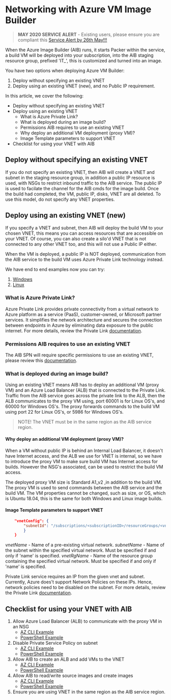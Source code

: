 # Networking with Azure VM Image Builder

> **MAY 2020 SERVICE ALERT** - Existing users, please ensure you are compliant this [Service Alert by 26th May!!!](https://github.com/doug-mclelland/azvmimagebuilder#service-update-may-2020-action-needed-by-26th-may---please-review)

When the Azure Image Builder (AIB) runs, it starts Packer within the service, a build VM will be deployed into your subscription, into the AIB staging resource group, prefixed 'IT_', this is customized and turned into an image. 

You have two options when deploying Azure VM Builder:

1. Deploy without specifying an existing VNET
2. Deploy using an existing VNET (new), and no Public IP requirement.

In this article, we cover the following:
* Deploy without specifying an existing VNET
* Deploy using an existing VNET
    * What is Azure Private Link?
    * What is deployed during an image build?
    * Permissions AIB requires to use an existing VNET
    * Why deploy an additional VM deployment (proxy VM)?
    * Image Template parameters to support VNET
* Checklist for using your VNET with AIB

## Deploy without specifying an existing VNET
If you do not specify an existing VNET, then AIB will create a VNET and subnet in the staging resource group, in addition a public IP resource is used, with NSGs to restrict inbound traffic to the AIB service. The public IP is used to facilate the channel for the AIB cmds for the image build. Once the build had completed, the VM, public IP, disks, VNET are all deleted. To use this model, do not specify any VNET properties.

## Deploy using an existing VNET (new)
If you specify a VNET and subnet, then AIB will deploy the build VM to your chosen VNET, this means you can access resources that are accessible on your VNET. Of course, you can also create a silo'd VNET that is not connected to any other VNET too, and this will not use a Public IP either.

When the VM is deployed, a public IP is NOT deployed, communication from the AIB service to the build VM uses Azure Private Link technology instead.

We have end to end examples now you can try:
1. [Windows](https://github.com/doug-mclelland/azvmimagebuilder/tree/master/quickquickstarts/1a_Creating_a_Custom_Win_Image_on_Existing_VNET#create-a-windows-linux-image-allowing-access-to-an-existing-azure-vnet)
2. [Linux](https://github.com/doug-mclelland/azvmimagebuilder/tree/master/quickquickstarts/1a_Creating_a_Custom_Linux_Image_on_Existing_VNET#create-a-custom-linux-image-allowing-access-to-an-existing-azure-vnet)

### What is Azure Private Link?
Azure Private Link provides private connectivity from a virtual network to Azure platform as a service (PaaS), customer-owned, or Microsoft partner services. It simplifies the network architecture and secures the connection between endpoints in Azure by eliminating data exposure to the public internet. For more details, review the Private Link [documentation](https://docs.microsoft.com/en-us/azure/private-link/).

### Permissions AIB requires to use an existing VNET
The AIB SPN will require specific permissions to use an existing VNET, please review this [documentation](https://github.com/doug-mclelland/azvmimagebuilder/blob/master/aibPermissions.md#allowing-aib-to-customize-images-on-your-existing-vnets).

### What is deployed during an image build?
Using an existing VNET means AIB has to deploy an additional VM (proxy VM) and an Azure Load Balancer (ALB) that is connected to the Private Link. Traffic from the AIB service goes across the private link to the ALB, then the ALB communicates to the proxy VM using, port 60001 is for Linux OS's, and 60000 for Windows OS's. The proxy forwards commands to the build VM using port 22 for Linux OS's, or 5986 for Windows OS's.

> NOTE! The VNET must be in the same region as the AIB service region.

#### Why deploy an additional VM deployment (proxy VM)?
When a VM without public IP is behind an Internal Load Balancer, it doesn't have Internet access, and the ALB we use for VNET is internal, so we have to introduce the proxy VM to make sure build VM has Internet access for builds. However the NSG's associated, can be used to restrict the build VM access.

The deployed proxy VM size is Standard A1_v2 ,in addition to the build VM. The proxy VM is used to send commands between the AIB service and the build VM. The VM properties cannot be changed, such as size, or OS, which is Ubuntu 18.04, this is the same for both Windows and Linux image builds.

#### Image Template parameters to support VNET
```json
    "vnetConfig": {
        "subnetId": "/subscriptions/<subscriptionID>/resourceGroups/<vnetRgName>/providers/Microsoft.Network/virtualNetworks/<vnetName>/subnets/<subnetName>"
        }
    }
```
*vnetName* - Name of a pre-existing virtual network.
*subnetName* - Name of the subnet within the specified virtual network. Must be specified if and only if 'name' is specified.
*vnetRgName* - Name of the resource group containing the specified virtual network. Must be specified if and only if 'name' is specified.

Private Link service requires an IP from the given vnet and subnet. Currently, Azure does’t support Network Policies on these IPs. Hence, network policies need to be disabled on the subnet.  For more details, review the Private Link [documentation](https://docs.microsoft.com/en-us/azure/private-link/).

## Checklist for using your VNET with AIB
1. Allow Azure Load Balancer (ALB) to communicate with the proxy VM in an NSG
    * [AZ CLI Example](https://github.com/doug-mclelland/azvmimagebuilder/tree/master/quickquickstarts/1a_Creating_a_Custom_Linux_Image_on_Existing_VNET#add-nsg-rule-to-allow-the-aib-deployed-azure-load-balancer-to-communicate-with-the-proxy-vm)
    * [PowerShell Example](https://github.com/doug-mclelland/azvmimagebuilder/tree/master/quickquickstarts/1a_Creating_a_Custom_Win_Image_on_Existing_VNET#add-nsg-rule-to-allow-the-aib-deployed-azure-load-balancer-to-communicate-with-the-proxy-vm)
2. Disable Private Service Policy on subnet
    * [AZ CLI Example](https://github.com/doug-mclelland/azvmimagebuilder/tree/master/quickquickstarts/1a_Creating_a_Custom_Linux_Image_on_Existing_VNET#disable-private-service-policy-on-subnet)
    * [PowerShell Example](https://github.com/doug-mclelland/azvmimagebuilder/tree/master/quickquickstarts/1a_Creating_a_Custom_Win_Image_on_Existing_VNET#disable-private-service-policy-on-subnet)
3. Allow AIB to create an ALB and add VMs to the VNET
    * [AZ CLI Example](https://github.com/doug-mclelland/azvmimagebuilder/blob/master/aibPermissions.md#setting-aib-spn-permissions-to-allow-it-to-use-an-existing-vnet)
    * [PowerShell Example](https://github.com/doug-mclelland/azvmimagebuilder/blob/master/aibPermissions.md#setting-aib-spn-permissions-to-allow-it-to-use-an-existing-vnet-1)
4. Allow AIB to read/write source images and create images
    * [AZ CLI Example](https://github.com/doug-mclelland/azvmimagebuilder/blob/master/aibPermissions.md#setting-aib-spn-permissions-to-use-source-custom-image-and-distribute-a-custom-image)
    * [PowerShell Example](https://github.com/doug-mclelland/azvmimagebuilder/blob/master/aibPermissions.md#setting-aib-spn-permissions-to-use-source-custom-image-and-distribute-a-custom-image-1)
5. Ensure you are using VNET in the same region as the AIB service region.
